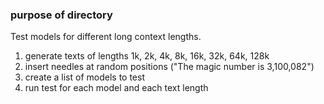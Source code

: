### purpose of directory
Test models for different long context lengths.

1. generate texts of lengths 1k, 2k, 4k, 8k, 16k, 32k, 64k, 128k
2. insert needles at random positions ("The magic number is 3,100,082")
3. create a list of models to test
4. run test for each model and each text length

